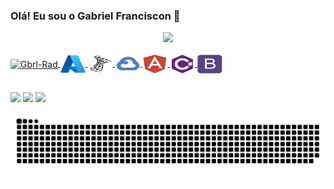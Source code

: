 ### Olá! Eu sou o Gabriel Franciscon 👋

<div align="center">
  <a href="https://github.com/gabrielfrn">
  <img height="180em" src="https://github-readme-stats.vercel.app/api?username=gabrielfrn&show_icons=true&theme=dark&include_all_commits=true&count_private=true"/>
</div>
<div style="display: inline_block"><br>
  <img align="center" alt="Gbrl-Rad" height="30" width="40" src="https://www.embarcadero.com/images/logos/rad-studio-logo-128.png">    
  <img align="center" alt="Gbrl-Azure" height="30" width="40" src="https://raw.githubusercontent.com/devicons/devicon/master/icons/azure/azure-original.svg">
  <img align="center" alt="Gbrl-SQL" height="30" width="40" src="https://raw.githubusercontent.com/devicons/devicon/master/icons/microsoftsqlserver/microsoftsqlserver-plain.svg">
  <img align="center" alt="Gbrl-GC" height="30" width="40" src="https://raw.githubusercontent.com/devicons/devicon/master/icons/googlecloud/googlecloud-plain.svg">
  <img align="center" alt="Gbrl-Angular" height="30" width="40" src="https://raw.githubusercontent.com/devicons/devicon/master/icons/angularjs/angularjs-plain.svg">
  <img align="center" alt="Gbrl-Csharp" height="30" width="40" src="https://raw.githubusercontent.com/devicons/devicon/master/icons/csharp/csharp-plain.svg">
  <img align="center" alt="Gbrl-Bootstrap" height="30" width="40" src="https://raw.githubusercontent.com/devicons/devicon/master/icons/bootstrap/bootstrap-plain.svg">  
  
</div>
  
  ##
 
<div> 
  <a href="https://www.youtube.com/channel/UCyyA9Kdi7DzMV-pPnyG_0VA" target="_blank"><img src="https://img.shields.io/badge/YouTube-FF0000?style=for-the-badge&logo=youtube&logoColor=white" target="_blank"></a>
  <a href="https://instagram.com/gfranciscon" target="_blank"><img src="https://img.shields.io/badge/-Instagram-%23E4405F?style=for-the-badge&logo=instagram&logoColor=white" target="_blank"></a>
  <a href="https://www.linkedin.com/in/gbrlfr/" target="_blank"><img src="https://img.shields.io/badge/-LinkedIn-%230077B5?style=for-the-badge&logo=linkedin&logoColor=white" target="_blank"></a> 
 
  ![Snake animation](https://github.com/gabrielfrn/gabrielfrn/blob/output/github-contribution-grid-snake.svg)
 
</div>

